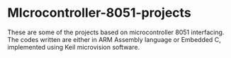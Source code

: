 # MIcrocontroller-8051-projects
 These are some of the projects based on microcontroller 8051 interfacing.
 The codes written are either in ARM Assembly language or Embedded C, implemented using Keil microvision software.
